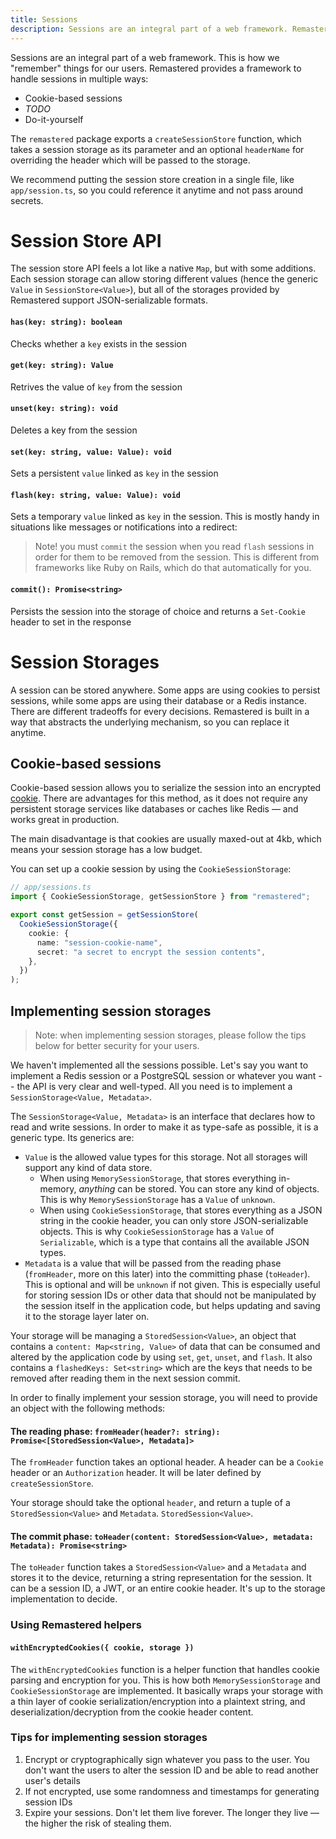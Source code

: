 ```yaml
---
title: Sessions
description: Sessions are an integral part of a web framework. Remastered allows you to store sessions in various ways including cookies, headers or 3rd party storage engines.
---
```


Sessions are an integral part of a web framework. This is how we "remember" things for our users. Remastered provides a framework to handle sessions in multiple ways:

- Cookie-based sessions
- _TODO_
- Do-it-yourself

The `remastered` package exports a `createSessionStore` function, which takes a session storage as its parameter and an optional `headerName` for overriding the header which will be passed to the storage.

We recommend putting the session store creation in a single file, like `app/session.ts`, so you could reference it anytime and not pass around secrets.

# Session Store API

The session store API feels a lot like a native `Map`, but with some additions. Each session storage can allow storing different values (hence the generic `Value` in `SessionStore<Value>`), but all of the storages provided by Remastered support JSON-serializable formats.

#### `has(key: string): boolean`

Checks whether a `key` exists in the session

#### `get(key: string): Value`

Retrives the value of `key` from the session

#### `unset(key: string): void`

Deletes a key from the session

#### `set(key: string, value: Value): void`

Sets a persistent `value` linked as `key` in the session

#### `flash(key: string, value: Value): void`

Sets a temporary `value` linked as `key` in the session.
This is mostly handy in situations like messages or notifications into a redirect:

> Note! you must `commit` the session when you read `flash` sessions in order for them to be removed from the session. This is different from frameworks like Ruby on Rails, which do that automatically for you.

#### `commit(): Promise<string>`

Persists the session into the storage of choice and returns a `Set-Cookie` header to set in the response

# Session Storages

A session can be stored anywhere. Some apps are using cookies to persist sessions, while some apps are using their database or a Redis instance. There are different tradeoffs for every decisions. Remastered is built in a way that abstracts the underlying mechanism, so you can replace it anytime.

## Cookie-based sessions

Cookie-based session allows you to serialize the session into an encrypted [cookie](https://developer.mozilla.org/en-US/docs/Web/HTTP/Cookies). There are advantages for this method, as it does not require any persistent storage services like databases or caches like Redis — and works great in production.

The main disadvantage is that cookies are usually maxed-out at 4kb, which means your session storage has a low budget.

You can set up a cookie session by using the `CookieSessionStorage`:

```ts
// app/sessions.ts
import { CookieSessionStorage, getSessionStore } from "remastered";

export const getSession = getSessionStore(
  CookieSessionStorage({
    cookie: {
      name: "session-cookie-name",
      secret: "a secret to encrypt the session contents",
    },
  })
);
```

## Implementing session storages

> Note: when implementing session storages, please follow the tips below for better security for your users.

We haven't implemented all the sessions possible. Let's say you want to implement a Redis session or a PostgreSQL session or whatever you want -- the API is very clear and well-typed. All you need is to implement a `SessionStorage<Value, Metadata>`.

The `SessionStorage<Value, Metadata>` is an interface that declares how to read and write sessions. In order to make it as type-safe as possible, it is a generic type. Its generics are:

- `Value` is the allowed value types for this storage. Not all storages will support any kind of data store.
  - When using `MemorySessionStorage`, that stores everything in-memory, _anything_ can be stored. You can store any kind of objects. This is why `MemorySessionStorage` has a `Value` of `unknown`.
  - When using `CookieSessionStorage`, that stores everything as a JSON string in the cookie header, you can only store JSON-serializable objects. This is why `CookieSessionStorage` has a `Value` of `Serializable`, which is a type that contains all the available JSON types.
- `Metadata` is a value that will be passed from the reading phase (`fromHeader`, more on this later) into the committing phase (`toHeader`). This is optional and will be `unknown` if not given. This is especially useful for storing session IDs or other data that should not be manipulated by the session itself in the application code, but helps updating and saving it to the storage layer later on.

Your storage will be managing a `StoredSession<Value>`, an object that contains a `content: Map<string, Value>` of data that can be consumed and altered by the application code by using `set`, `get`, `unset`, and `flash`. It also contains a `flashedKeys: Set<string>` which are the keys that needs to be removed after reading them in the next session commit.

In order to finally implement your session storage, you will need to provide an object with the following methods:

#### The reading phase: `fromHeader(header?: string): Promise<[StoredSession<Value>, Metadata]>`

The `fromHeader` function takes an optional header. A header can be a `Cookie` header or an `Authorization` header. It will be later defined by `createSessionStore`.

Your storage should take the optional `header`, and return a tuple of a `StoredSession<Value>` and `Metadata`. `StoredSession<Value>`.

#### The commit phase: `toHeader(content: StoredSession<Value>, metadata: Metadata): Promise<string>`

The `toHeader` function takes a `StoredSession<Value>` and a `Metadata` and stores it to the device, returning a string representation for the session. It can be a session ID, a JWT, or an entire cookie header. It's up to the storage implementation to decide.

### Using Remastered helpers

#### `withEncryptedCookies({ cookie, storage })`

The `withEncryptedCookies` function is a helper function that handles cookie parsing and encryption for you. This is how both `MemorySessionStorage` and `CookieSessionStorage` are implemented. It basically wraps your storage with a thin layer of cookie serialization/encryption into a plaintext string, and deserialization/decryption from the cookie header content.

### Tips for implementing session storages

1. Encrypt or cryptographically sign whatever you pass to the user. You don't want the users to alter the session ID and be able to read another user's details
2. If not encrypted, use some randomness and timestamps for generating session IDs
3. Expire your sessions. Don't let them live forever. The longer they live — the higher the risk of stealing them.
